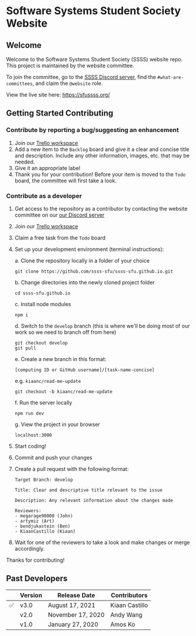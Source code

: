 # Software Systems Student Society Website

## Welcome

Welcome to the Software Systems Student Society (SSSS) website repo. This project is maintained by the website committee.

To join the committee, go to the [SSSS Discord server](https://discord.gg/XZUd7amxPq), find the `#what-are-committees`, and claim the `@website` role.

View the live site here: https://sfussss.org/

## Getting Started Contributing

### Contribute by reporting a bug/suggesting an enhancement

1. Join our [Trello workspace](https://trello.com/invite/b/Qt4lRLAO/de5aad51b8e3ce5222c795090ab638e4/website-committee-summer-term)
2. Add a new item to the `Backlog` board and give it a clear and concise title and description. Include any other information, images, etc. that may be needed.
3. Give it an appropriate label
4. Thank you for your contribution! Before your item is moved to the `Todo` board, the committee will first take a look.

### Contribute as a developer

1. Get access to the repository as a contributor by contacting the website committee on our [our Discord server](https://discord.gg/XZUd7amxPq)
2. Join our [Trello workspace](https://trello.com/invite/b/Qt4lRLAO/de5aad51b8e3ce5222c795090ab638e4/website-committee-summer-term)
3. Claim a free task from the `Todo` board
4. Set up your development environment (terminal instructions):

   a. Clone the repository locally in a folder of your choice

   ```
   git clone https://github.com/ssss-sfu/ssss-sfu.github.io.git
   ```

   b. Change directories into the newly cloned project folder

   ```
   cd ssss-sfu.github.io
   ```

   c. Install node modules

   ```
   npm i
   ```

   d. Switch to the `develop` branch (this is where we'll be doing most of our work so we need to branch off from here)

   ```
   git checkout develop
   git pull
   ```

   e. Create a new branch in this format:

   ```
   [computing ID or GitHub username]/[task-name-concise]
   ```

   e.g. `kiaanc/read-me-update`

   ```
   git checkout -b kiaanc/read-me-update
   ```

   f. Run the server locally

   ```
   npm run dev
   ```

   g. View the project in your browser

   ```
   localhost:3000
   ```

5. Start coding!
6. Commit and push your changes
7. Create a pull request with the following format:

   ```
   Target Branch: develop

   Title: Clear and descriptive title relevant to the issue

   Description: Any relevant information about the changes made

   Reviewers:
   - megarage90000 (John)
   - artymiz (Art)
   - bendjukastein (Ben)
   - KiaanCastillo (Kiaan)
   ```

8. Wait for one of the reviewers to take a look and make changes or merge accordingly.

Thanks for contributing!

## Past Developers

|     | Version | Release Date      | Contributors   |
| --- | ------- | ----------------- | -------------- |
| ✅  | v3.0    | August 17, 2021   | Kiaan Castillo |
|     | v2.0    | November 17, 2020 | Andy Wang      |
|     | v1.0    | January 27, 2020  | Amos Ko        |
